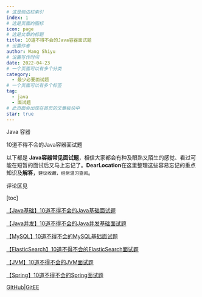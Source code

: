 ```yaml
---
# 这是侧边栏索引
index: 1
# 这是页面的图标
icon: page
# 这是文章的标题
title: 10道不得不会的Java容器面试题
# 设置作者
author: Wang Shiyu
# 设置写作时间
date: 2022-04-23
# 一个页面可以有多个分类
category:
  - 最少必要面试题
# 一个页面可以有多个标签
tag:
  - java
  - 面试题
# 此页面会出现在首页的文章板块中
star: true
---
```


Java 容器

<!-- more -->

10道不得不会的Java容器面试题

以下都是 **Java容器常见面试题**，相信大家都会有种及眼熟又陌生的感觉、看过可能在短暂的面试后又马上忘记了。**DearLocation**在这里整理这些容易忘记的重点知识及**解答**，`建议收藏，经常温习查阅`。

评论区见


[toc]



[【Java基础】10道不得不会的Java基础面试题](https://mp.weixin.qq.com/s/3Nviyml0cvnX_HHkZ5DjWg)

[【Java并发】10道不得不会的Java并发基础面试题](https://mp.weixin.qq.com/s/h2tTwDVqL15rCI6rftgn9A)

[【MySQL】10道不得不会的MySQL基础面试题](https://mp.weixin.qq.com/s/yVPwCoSQ-8OYvhw8bH0PtA)

[【ElasticSearch】10道不得不会的ElasticSearch面试题](https://mp.weixin.qq.com/s/z3D37HqeTUmwrdheUL_Efw)

[【JVM】10道不得不会的JVM面试题](jvm-interview-must.md)

[【Spring】10道不得不会的Spring面试题](spring-interview-must.md)

[GItHub](https://github.com/yangchunjian)|[GitEE](https://gitee.com/yangchunjian)




